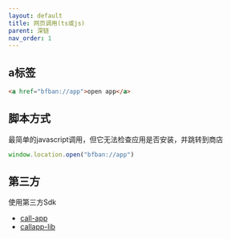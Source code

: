 ```yaml
---
layout: default
title: 网页调用(ts或js)
parent: 深链
nav_order: 1
---
```


## a标签

```html
<a href="bfban://app">open app</a>
```

## 脚本方式
最简单的javascript调用，但它无法检查应用是否安装，并跳转到商店

```javascript
window.location.open("bfban://app")
```

## 第三方
使用第三方Sdk 
- [call-app](https://github.com/zhuanzhuanfe/call-app)
- [callapp-lib](https://github.com/suanmei/callapp-lib)
